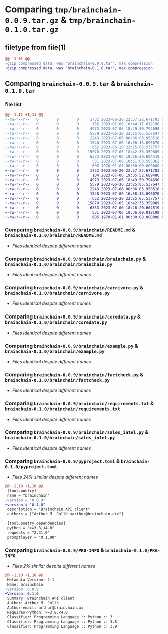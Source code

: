 # Comparing `tmp/brainchain-0.0.9.tar.gz` & `tmp/brainchain-0.1.0.tar.gz`

## filetype from file(1)

```diff
@@ -1 +1 @@
-gzip compressed data, was "brainchain-0.0.9.tar", max compression
+gzip compressed data, was "brainchain-0.1.0.tar", max compression
```

## Comparing `brainchain-0.0.9.tar` & `brainchain-0.1.0.tar`

### file list

```diff
@@ -1,11 +1,11 @@
--rw-r--r--   0        0        0     1732 2023-06-20 22:57:22.671703 brainchain-0.0.9/brainchain/README.md
--rw-r--r--   0        0        0      135 2023-07-06 18:44:17.612198 brainchain-0.0.9/brainchain/__init__.py
--rw-r--r--   0        0        0     4973 2023-07-06 18:49:50.794690 brainchain-0.0.9/brainchain/brainchain.py
--rw-r--r--   0        0        0     5579 2023-06-20 22:25:05.537647 brainchain-0.0.9/brainchain/carnivore.py
--rw-r--r--   0        0        0     2243 2023-07-06 00:06:03.958510 brainchain-0.0.9/brainchain/coredata.py
--rw-r--r--   0        0        0     1548 2023-07-06 16:58:13.696070 brainchain-0.0.9/brainchain/example.py
--rw-r--r--   0        0        0      652 2023-06-20 22:25:05.537757 brainchain-0.0.9/brainchain/factcheck.py
--rw-r--r--   0        0        0    15070 2023-07-05 18:42:36.359889 brainchain-0.0.9/brainchain/requirements.txt
--rw-r--r--   0        0        0     6333 2023-07-06 18:26:20.604519 brainchain-0.0.9/brainchain/sales_intel.py
--rw-r--r--   0        0        0      531 2023-07-06 18:51:03.565362 brainchain-0.0.9/pyproject.toml
--rw-r--r--   0        0        0      605 1970-01-01 00:00:00.000000 brainchain-0.0.9/PKG-INFO
+-rw-r--r--   0        0        0     1732 2023-06-20 22:57:22.671703 brainchain-0.1.0/brainchain/README.md
+-rw-r--r--   0        0        0      104 2023-07-06 19:35:52.689406 brainchain-0.1.0/brainchain/__init__.py
+-rw-r--r--   0        0        0     4973 2023-07-06 18:49:50.794690 brainchain-0.1.0/brainchain/brainchain.py
+-rw-r--r--   0        0        0     5579 2023-06-20 22:25:05.537647 brainchain-0.1.0/brainchain/carnivore.py
+-rw-r--r--   0        0        0     2243 2023-07-06 00:06:03.958510 brainchain-0.1.0/brainchain/coredata.py
+-rw-r--r--   0        0        0     1548 2023-07-06 16:58:13.696070 brainchain-0.1.0/brainchain/example.py
+-rw-r--r--   0        0        0      652 2023-06-20 22:25:05.537757 brainchain-0.1.0/brainchain/factcheck.py
+-rw-r--r--   0        0        0    15070 2023-07-05 18:42:36.359889 brainchain-0.1.0/brainchain/requirements.txt
+-rw-r--r--   0        0        0     6333 2023-07-06 18:26:20.604519 brainchain-0.1.0/brainchain/sales_intel.py
+-rw-r--r--   0        0        0      531 2023-07-06 19:36:00.918108 brainchain-0.1.0/pyproject.toml
+-rw-r--r--   0        0        0      605 1970-01-01 00:00:00.000000 brainchain-0.1.0/PKG-INFO
```

### Comparing `brainchain-0.0.9/brainchain/README.md` & `brainchain-0.1.0/brainchain/README.md`

 * *Files identical despite different names*

### Comparing `brainchain-0.0.9/brainchain/brainchain.py` & `brainchain-0.1.0/brainchain/brainchain.py`

 * *Files identical despite different names*

### Comparing `brainchain-0.0.9/brainchain/carnivore.py` & `brainchain-0.1.0/brainchain/carnivore.py`

 * *Files identical despite different names*

### Comparing `brainchain-0.0.9/brainchain/coredata.py` & `brainchain-0.1.0/brainchain/coredata.py`

 * *Files identical despite different names*

### Comparing `brainchain-0.0.9/brainchain/example.py` & `brainchain-0.1.0/brainchain/example.py`

 * *Files identical despite different names*

### Comparing `brainchain-0.0.9/brainchain/factcheck.py` & `brainchain-0.1.0/brainchain/factcheck.py`

 * *Files identical despite different names*

### Comparing `brainchain-0.0.9/brainchain/requirements.txt` & `brainchain-0.1.0/brainchain/requirements.txt`

 * *Files identical despite different names*

### Comparing `brainchain-0.0.9/brainchain/sales_intel.py` & `brainchain-0.1.0/brainchain/sales_intel.py`

 * *Files identical despite different names*

### Comparing `brainchain-0.0.9/pyproject.toml` & `brainchain-0.1.0/pyproject.toml`

 * *Files 24% similar despite different names*

```diff
@@ -1,10 +1,10 @@
 [tool.poetry]
 name = "brainchain"
-version = "0.0.9"
+version = "0.1.0"
 description = "Brainchain API client"
 authors = ["Arthur M. Collé <arthur@brainchain.ai>"]
 
 [tool.poetry.dependencies]
 python = ">=3.8,<4.0"
 requests = "2.31.0"
 promptlayer = "0.1.90"
```

### Comparing `brainchain-0.0.9/PKG-INFO` & `brainchain-0.1.0/PKG-INFO`

 * *Files 2% similar despite different names*

```diff
@@ -1,10 +1,10 @@
 Metadata-Version: 2.1
 Name: brainchain
-Version: 0.0.9
+Version: 0.1.0
 Summary: Brainchain API client
 Author: Arthur M. Collé
 Author-email: arthur@brainchain.ai
 Requires-Python: >=3.8,<4.0
 Classifier: Programming Language :: Python :: 3
 Classifier: Programming Language :: Python :: 3.8
 Classifier: Programming Language :: Python :: 3.9
```

